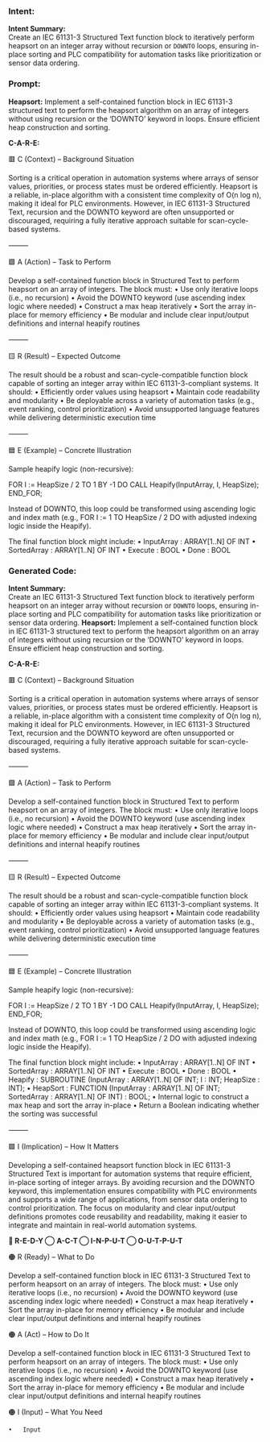 ### Intent:
**Intent Summary:**  
Create an IEC 61131-3 Structured Text function block to iteratively perform heapsort on an integer array without recursion or `DOWNTO` loops, ensuring in-place sorting and PLC compatibility for automation tasks like prioritization or sensor data ordering.

### Prompt:
**Heapsort:**
Implement a self-contained function block in IEC 61131-3 structured text to perform the heapsort algorithm on an array of integers without using recursion or the ‘DOWNTO’ keyword in loops. Ensure efficient heap construction and sorting.


**C-A-R-E:**

🟥 C (Context) – Background Situation

Sorting is a critical operation in automation systems where arrays of sensor values, priorities, or process states must be ordered efficiently. Heapsort is a reliable, in-place algorithm with a consistent time complexity of O(n log n), making it ideal for PLC environments. However, in IEC 61131-3 Structured Text, recursion and the DOWNTO keyword are often unsupported or discouraged, requiring a fully iterative approach suitable for scan-cycle-based systems.

⸻

🟩 A (Action) – Task to Perform

Develop a self-contained function block in Structured Text to perform heapsort on an array of integers. The block must:
	•	Use only iterative loops (i.e., no recursion)
	•	Avoid the DOWNTO keyword (use ascending index logic where needed)
	•	Construct a max heap iteratively
	•	Sort the array in-place for memory efficiency
	•	Be modular and include clear input/output definitions and internal heapify routines

⸻

🟨 R (Result) – Expected Outcome

The result should be a robust and scan-cycle-compatible function block capable of sorting an integer array within IEC 61131-3-compliant systems. It should:
	•	Efficiently order values using heapsort
	•	Maintain code readability and modularity
	•	Be deployable across a variety of automation tasks (e.g., event ranking, control prioritization)
	•	Avoid unsupported language features while delivering deterministic execution time

⸻

🟦 E (Example) – Concrete Illustration

Sample heapify logic (non-recursive):

FOR I := HeapSize / 2 TO 1 BY -1 DO
   CALL Heapify(InputArray, I, HeapSize);
END_FOR;

Instead of DOWNTO, this loop could be transformed using ascending logic and index math (e.g., FOR I := 1 TO HeapSize / 2 DO with adjusted indexing logic inside the Heapify).

The final function block might include:
	•	InputArray : ARRAY[1..N] OF INT
	•	SortedArray : ARRAY[1..N] OF INT
	•	Execute : BOOL
	•	Done : BOOL

### Generated Code:
**Intent Summary:**  
Create an IEC 61131-3 Structured Text function block to iteratively perform heapsort on an integer array without recursion or `DOWNTO` loops, ensuring in-place sorting and PLC compatibility for automation tasks like prioritization or sensor data ordering.
**Heapsort:**
Implement a self-contained function block in IEC 61131-3 structured text to perform the heapsort algorithm on an array of integers without using recursion or the ‘DOWNTO’ keyword in loops. Ensure efficient heap construction and sorting.


**C-A-R-E:**

🟥 C (Context) – Background Situation

Sorting is a critical operation in automation systems where arrays of sensor values, priorities, or process states must be ordered efficiently. Heapsort is a reliable, in-place algorithm with a consistent time complexity of O(n log n), making it ideal for PLC environments. However, in IEC 61131-3 Structured Text, recursion and the DOWNTO keyword are often unsupported or discouraged, requiring a fully iterative approach suitable for scan-cycle-based systems.

⸻

🟩 A (Action) – Task to Perform

Develop a self-contained function block in Structured Text to perform heapsort on an array of integers. The block must:
	•	Use only iterative loops (i.e., no recursion)
	•	Avoid the DOWNTO keyword (use ascending index logic where needed)
	•	Construct a max heap iteratively
	•	Sort the array in-place for memory efficiency
	•	Be modular and include clear input/output definitions and internal heapify routines

⸻

🟨 R (Result) – Expected Outcome

The result should be a robust and scan-cycle-compatible function block capable of sorting an integer array within IEC 61131-3-compliant systems. It should:
	•	Efficiently order values using heapsort
	•	Maintain code readability and modularity
	•	Be deployable across a variety of automation tasks (e.g., event ranking, control prioritization)
	•	Avoid unsupported language features while delivering deterministic execution time

⸻

🟦 E (Example) – Concrete Illustration

Sample heapify logic (non-recursive):

FOR I := HeapSize / 2 TO 1 BY -1 DO
   CALL Heapify(InputArray, I, HeapSize);
END_FOR;

Instead of DOWNTO, this loop could be transformed using ascending logic and index math (e.g., FOR I := 1 TO HeapSize / 2 DO with adjusted indexing logic inside the Heapify).

The final function block might include:
	•	InputArray : ARRAY[1..N] OF INT
	•	SortedArray : ARRAY[1..N] OF INT
	•	Execute : BOOL
	•	Done : BOOL
	•	Heapify : SUBROUTINE (InputArray : ARRAY[1..N] OF INT; I : INT; HeapSize : INT);
	•	HeapSort : FUNCTION (InputArray : ARRAY[1..N] OF INT; SortedArray : ARRAY[1..N] OF INT) : BOOL;
	•	Internal logic to construct a max heap and sort the array in-place
	•	Return a Boolean indicating whether the sorting was successful

⸻

🟪 I (Implication) – How It Matters

Developing a self-contained heapsort function block in IEC 61131-3 Structured Text is important for automation systems that require efficient, in-place sorting of integer arrays. By avoiding recursion and the DOWNTO keyword, this implementation ensures compatibility with PLC environments and supports a wide range of applications, from sensor data ordering to control prioritization. The focus on modularity and clear input/output definitions promotes code reusability and readability, making it easier to integrate and maintain in real-world automation systems.

**🔴 R-E-D-Y ◯** **A-C-T ◯ I-N-P-U-T ◯ O-U-T-P-U-T**

🟠 R (Ready) – What to Do

Develop a self-contained function block in IEC 61131-3 Structured Text to perform heapsort on an array of integers. The block must:
	•	Use only iterative loops (i.e., no recursion)
	•	Avoid the DOWNTO keyword (use ascending index logic where needed)
	•	Construct a max heap iteratively
	•	Sort the array in-place for memory efficiency
	•	Be modular and include clear input/output definitions and internal heapify routines

🟠 A (Act) – How to Do It

Develop a self-contained function block in IEC 61131-3 Structured Text to perform heapsort on an array of integers. The block must:
	•	Use only iterative loops (i.e., no recursion)
	•	Avoid the DOWNTO keyword (use ascending index logic where needed)
	•	Construct a max heap iteratively
	•	Sort the array in-place for memory efficiency
	•	Be modular and include clear input/output definitions and internal heapify routines

🟠 I (Input) – What You Need

	•	Input
